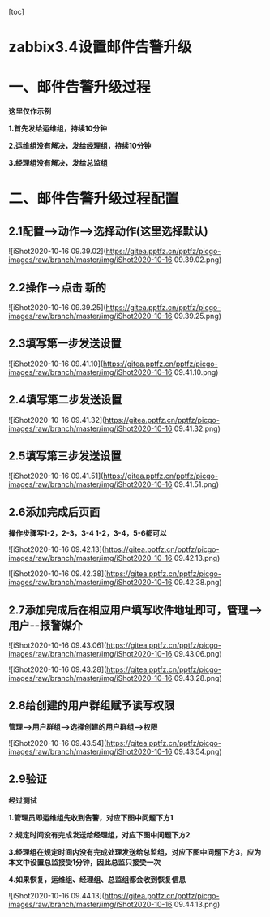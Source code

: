 [toc]



# zabbix3.4设置邮件告警升级

# **一、邮件告警升级过程**

**这里仅作示例**

**1.首先发给运维组，持续10分钟**

**2.运维组没有解决，发给经理组，持续10分钟**

**3.经理组没有解决，发给总监组**



# 二、邮件告警升级过程配置

## 2.1配置-->动作-->选择动作(这里选择默认)

![iShot2020-10-16 09.39.02](https://gitea.pptfz.cn/pptfz/picgo-images/raw/branch/master/img/iShot2020-10-16 09.39.02.png)

## 2.2操作-->点击 新的



![iShot2020-10-16 09.39.25](https://gitea.pptfz.cn/pptfz/picgo-images/raw/branch/master/img/iShot2020-10-16 09.39.25.png)

## 2.3填写第一步发送设置

![iShot2020-10-16 09.41.10](https://gitea.pptfz.cn/pptfz/picgo-images/raw/branch/master/img/iShot2020-10-16 09.41.10.png)



## 2.4填写第二步发送设置

![iShot2020-10-16 09.41.32](https://gitea.pptfz.cn/pptfz/picgo-images/raw/branch/master/img/iShot2020-10-16 09.41.32.png)



## 2.5填写第三步发送设置

![iShot2020-10-16 09.41.51](https://gitea.pptfz.cn/pptfz/picgo-images/raw/branch/master/img/iShot2020-10-16 09.41.51.png)



## 2.6添加完成后页面

**操作步骤写1-2，2-3，3-4	1-2，3-4，5-6都可以**

![iShot2020-10-16 09.42.13](https://gitea.pptfz.cn/pptfz/picgo-images/raw/branch/master/img/iShot2020-10-16 09.42.13.png)



![iShot2020-10-16 09.42.38](https://gitea.pptfz.cn/pptfz/picgo-images/raw/branch/master/img/iShot2020-10-16 09.42.38.png)





## 2.7添加完成后在相应用户填写收件地址即可，管理-->用户--报警媒介

![iShot2020-10-16 09.43.06](https://gitea.pptfz.cn/pptfz/picgo-images/raw/branch/master/img/iShot2020-10-16 09.43.06.png)

![iShot2020-10-16 09.43.28](https://gitea.pptfz.cn/pptfz/picgo-images/raw/branch/master/img/iShot2020-10-16 09.43.28.png)





## 2.8给创建的用户群组赋予读写权限

**管理-->用户群组-->选择创建的用户群组-->权限**

![iShot2020-10-16 09.43.54](https://gitea.pptfz.cn/pptfz/picgo-images/raw/branch/master/img/iShot2020-10-16 09.43.54.png)



## 2.9验证

**经过测试**

**1.管理员即运维组先收到告警，对应下图中问题下方1**

**2.规定时间没有完成发送给经理组，对应下图中问题下方2**

**3.经理组在规定时间内没有完成处理发送给总监组，对应下图中问题下方3，应为本文中设置总监接受1分钟，因此总监只接受一次**

**4.如果恢复，运维组、经理组、总监组都会收到恢复信息**

![iShot2020-10-16 09.44.13](https://gitea.pptfz.cn/pptfz/picgo-images/raw/branch/master/img/iShot2020-10-16 09.44.13.png)

